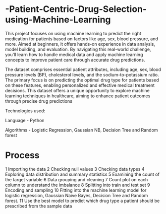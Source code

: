 # -Patient-Centric-Drug-Selection-using-Machine-Learning
This project focuses on using machine learning to predict the right medication for patients based on factors like age, sex, blood pressure, and more. Aimed at beginners, it offers hands-on experience in data analysis, model building, and evaluation. By navigating this real-world challenge, you'll learn how to handle medical data and apply machine learning concepts to improve patient care through accurate drug predictions.

The dataset comprises essential patient attributes, including age, sex, blood pressure levels (BP), cholesterol levels, and the sodium-to-potassium ratio. The primary focus is on predicting the optimal drug type for patients based on these features, enabling personalized and effective medical treatment decisions. This dataset offers a unique opportunity to explore machine learning techniques in healthcare, aiming to enhance patient outcomes through precise drug predictions

Technologies used:

Language - Python

Algorithms - Logistic Regression, Gaussian NB, Decision Tree and Random forest

# Process 
1 Importing the data
2 Checking null values 
3 Checking data types
4 Exploring data distribution and summary statistics
5 Examining the count of the target variable
6 Data grouping and cleaning 
7 Count plot on each column to understand the imbalance 
8 Splitting into train and test set 
9 Encoding and sampling 
10 Fitting into the machine learning model for logistic regression, Gaussian Naive Bayes, Decision Tree and Random forest. 
11 Use the best model to predict which drug type a patient should be prescribed from the sample data 

